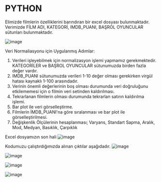 # PYTHON

Elimizde filmlerin özelliklerini barındıran bir excel dosyası bulunmaktadır. Verimizde FİLM ADI, KATEGORİ, IMDB_PUANI, BAŞROL OYUNCULAR sütunları bulunmaktadır. 

![image](https://github.com/Cemile-Nur-Demir/Veri-Normalizasyonu-Python-/assets/101366821/74b15dd0-5bad-44cf-a1ab-92c0d0d5fbaa)

Veri Normaliasyonu için Uygulanmış Adımlar:
1) Verileri işleyebilmek için normalizasyon işlemi yapmamız gerekmektedir. KATEGORİLER ve BAŞROL OYUNCULAR sütunumuzda birden fazla değer vardır.
2) IMDB_PUANI sütunumuzda verileri 1-10 değer olması gerekirken virgül hatası kaynaklı 1-100 arasındadır.
3) Verinin önemli değerlerinin boş olması durumunda veri doğruluğunu etkilememesi için o filmin veri setinden kaldırılması.
4) Tekrarlanan filmlerin olması durumunda tekrarlan satırın kaldırılma işlemi.
5) Bar plot ile veri görselleştirme.
6) Filmlerin İMDB_PUANI'na göre sıralanması ve bar plot ile görselleştirilmesi.
7) Değişkenlik Ölçülerinin hesaplanması; Varyans, Standart Sapma, Aralık, Mod, Medyan, Basıklık, Çarpıklık

Excel dosyamızın son hali
![image](https://github.com/Cemile-Nur-Demir/Veri-Normalizasyonu-Python-/assets/101366821/1c27718b-ae55-473e-9904-2f17fb5aa7b1)

Kodumuzu çalıştırdığımızda alınan çıktılar aşağıdadır.
![image](https://github.com/Cemile-Nur-Demir/Veri-Normalizasyonu-Python-/assets/101366821/5ce709bc-84f2-430b-ac99-f3d5777f8adf)

![image](https://github.com/Cemile-Nur-Demir/Veri-Normalizasyonu-Python-/assets/101366821/aa21dbba-7003-4528-82bc-c83da9c555f3)

![image](https://github.com/Cemile-Nur-Demir/Veri-Normalizasyonu-Python-/assets/101366821/bc1bbbb4-25e7-4c1a-a468-8f9f3b919cf1)

![image](https://github.com/Cemile-Nur-Demir/Veri-Normalizasyonu-Python-/assets/101366821/4d760637-ecac-42fe-9928-42196485a34d)
